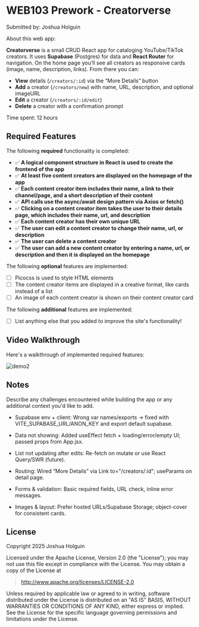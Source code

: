 # WEB103 Prework - Creatorverse

Submitted by: Joshua Holguin

About this web app:

**Creatorverse** is a small CRUD React app for cataloging YouTube/TikTok creators. It uses **Supabase** (Postgres) for data and **React Router** for navigation. On the home page you’ll see all creators as responsive cards (image, name, description, links). From there you can:

- **View** details (`/creators/:id`) via the “More Details” button  
- **Add** a creator (`/creators/new`) with name, URL, description, and optional imageURL  
- **Edit** a creator (`/creators/:id/edit`)  
- **Delete** a creator with a confirmation prompt


Time spent: 12 hours

## Required Features

The following **required** functionality is completed:

<!-- 👉🏿👉🏿👉🏿 Make sure to check off completed functionality below -->
- ✅ **A logical component structure in React is used to create the frontend of the app**
- ✅ **At least five content creators are displayed on the homepage of the app**
- ✅ **Each content creator item includes their name, a link to their channel/page, and a short description of their content**
- ✅ **API calls use the async/await design pattern via Axios or fetch()**
- ✅ **Clicking on a content creator item takes the user to their details page, which includes their name, url, and description**
- ✅ **Each content creator has their own unique URL**
- ✅ **The user can edit a content creator to change their name, url, or description**
- ✅ **The user can delete a content creator**
- ✅ **The user can add a new content creator by entering a name, url, or description and then it is displayed on the homepage**

The following **optional** features are implemented:

- [ ] Picocss is used to style HTML elements
- [ ] The content creator items are displayed in a creative format, like cards instead of a list
- [ ] An image of each content creator is shown on their content creator card

The following **additional** features are implemented:


* [ ] List anything else that you added to improve the site's functionality!

## Video Walkthrough

Here's a walkthrough of implemented required features:

![demo2](https://github.com/user-attachments/assets/2cb9b742-78a6-464c-81fb-baeb7cd6d41b)

<!-- Replace this with whatever GIF tool you used! -->
<!-- Recommended tools:
[Kap](https://getkap.co/) for macOS
[ScreenToGif](https://www.screentogif.com/) for Windows
[peek](https://github.com/phw/peek) for Linux. -->

## Notes

Describe any challenges encountered while building the app or any additional context you'd like to add.

- Supabase env + client: Wrong var names/exports → fixed with VITE_SUPABASE_URL/ANON_KEY and export default supabase.

- Data not showing: Added useEffect fetch + loading/error/empty UI; passed props from App.jsx.

- List not updating after edits: Re-fetch on mutate or use React Query/SWR (future).

- Routing: Wired “More Details” via Link to="/creators/:id"; useParams on detail page.

- Forms & validation: Basic required fields, URL check, inline error messages.

- Images & layout: Prefer hosted URLs/Supabase Storage; object-cover for consistent cards.

## License

Copyright 2025 Joshua Holguin

Licensed under the Apache License, Version 2.0 (the "License"); you may not use this file except in compliance with the License. You may obtain a copy of the License at

> http://www.apache.org/licenses/LICENSE-2.0

Unless required by applicable law or agreed to in writing, software distributed under the License is distributed on an "AS IS" BASIS, WITHOUT WARRANTIES OR CONDITIONS OF ANY KIND, either express or implied. See the License for the specific language governing permissions and limitations under the License.
